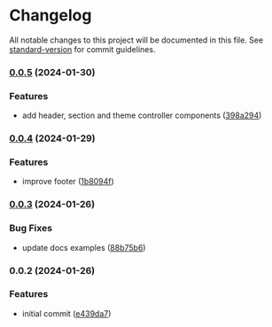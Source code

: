 # Changelog

All notable changes to this project will be documented in this file. See [standard-version](https://github.com/conventional-changelog/standard-version) for commit guidelines.

### [0.0.5](https://github.com/albizures/vyke-astro/compare/v0.0.4...v0.0.5) (2024-01-30)


### Features

* add header, section and theme controller components ([398a294](https://github.com/albizures/vyke-astro/commit/398a2947383b3a2d49f17da329b3000119597291))

### [0.0.4](https://github.com/albizures/vyke-astro/compare/v0.0.3...v0.0.4) (2024-01-29)


### Features

* improve footer ([1b8094f](https://github.com/albizures/vyke-astro/commit/1b8094f72361e63ac62370f395421f4192c023c4))

### [0.0.3](https://github.com/albizures/vyke-astro/compare/v0.0.2...v0.0.3) (2024-01-26)


### Bug Fixes

* update docs examples ([88b75b6](https://github.com/albizures/vyke-astro/commit/88b75b60c7640b6c12970040143abee7a221a8a2))

### 0.0.2 (2024-01-26)


### Features

* initial commit ([e439da7](https://github.com/albizures/vyke-astro/commit/e439da70cf3782bfefc576ca39bc4f899ff44293))
